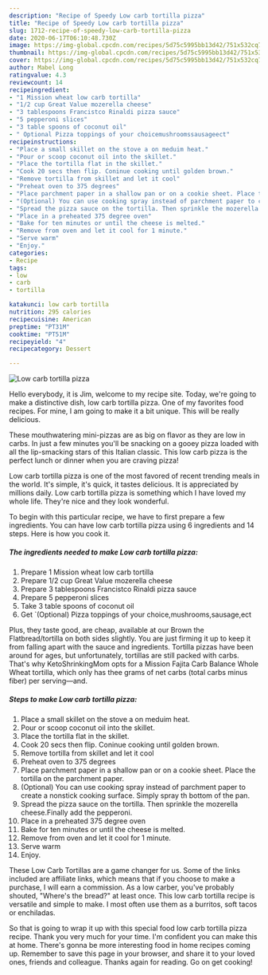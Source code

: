```yaml
---
description: "Recipe of Speedy Low carb tortilla pizza"
title: "Recipe of Speedy Low carb tortilla pizza"
slug: 1712-recipe-of-speedy-low-carb-tortilla-pizza
date: 2020-06-17T06:10:48.730Z
image: https://img-global.cpcdn.com/recipes/5d75c5995bb13d42/751x532cq70/low-carb-tortilla-pizza-recipe-main-photo.jpg
thumbnail: https://img-global.cpcdn.com/recipes/5d75c5995bb13d42/751x532cq70/low-carb-tortilla-pizza-recipe-main-photo.jpg
cover: https://img-global.cpcdn.com/recipes/5d75c5995bb13d42/751x532cq70/low-carb-tortilla-pizza-recipe-main-photo.jpg
author: Mabel Long
ratingvalue: 4.3
reviewcount: 14
recipeingredient:
- "1 Mission wheat low carb tortilla"
- "1/2 cup Great Value mozerella cheese"
- "3 tablespoons Francistco Rinaldi pizza sauce"
- "5 pepperoni slices"
- "3 table spoons of coconut oil"
- " Optional Pizza toppings of your choicemushroomssausageect"
recipeinstructions:
- "Place a small skillet on the stove a on meduim heat."
- "Pour or scoop coconut oil into the skillet."
- "Place the tortilla flat in the skillet."
- "Cook 20 secs then flip. Coninue cooking until golden brown."
- "Remove tortilla from skillet and let it cool"
- "Preheat oven to 375 degrees"
- "Place parchment paper in a shallow pan or on a cookie sheet. Place the tortilla on the parchment paper."
- "(Optional) You can use cooking spray instead of parchment paper to create a nonstick cooking surface. Simply spray th bottom of the pan."
- "Spread the pizza sauce on the tortilla. Then sprinkle the mozerella cheese.Finally add the pepperoni."
- "Place in a preheated 375 degree oven"
- "Bake for ten minutes or until the cheese is melted."
- "Remove from oven and let it cool for 1 minute."
- "Serve warm"
- "Enjoy."
categories:
- Recipe
tags:
- low
- carb
- tortilla

katakunci: low carb tortilla 
nutrition: 295 calories
recipecuisine: American
preptime: "PT31M"
cooktime: "PT51M"
recipeyield: "4"
recipecategory: Dessert

---
```



![Low carb tortilla pizza](https://img-global.cpcdn.com/recipes/5d75c5995bb13d42/751x532cq70/low-carb-tortilla-pizza-recipe-main-photo.jpg)

Hello everybody, it is Jim, welcome to my recipe site. Today, we're going to make a distinctive dish, low carb tortilla pizza. One of my favorites food recipes. For mine, I am going to make it a bit unique. This will be really delicious.

These mouthwatering mini-pizzas are as big on flavor as they are low in carbs. In just a few minutes you&#39;ll be snacking on a gooey pizza loaded with all the lip-smacking stars of this Italian classic. This low carb pizza is the perfect lunch or dinner when you are craving pizza!

Low carb tortilla pizza is one of the most favored of recent trending meals in the world. It's simple, it's quick, it tastes delicious. It is appreciated by millions daily. Low carb tortilla pizza is something which I have loved my whole life. They're nice and they look wonderful.


To begin with this particular recipe, we have to first prepare a few ingredients. You can have low carb tortilla pizza using 6 ingredients and 14 steps. Here is how you cook it.

<!--inarticleads1-->

##### The ingredients needed to make Low carb tortilla pizza:

1. Prepare 1 Mission wheat low carb tortilla
1. Prepare 1/2 cup Great Value mozerella cheese
1. Prepare 3 tablespoons Francistco Rinaldi pizza sauce
1. Prepare 5 pepperoni slices
1. Take 3 table spoons of coconut oil
1. Get  `(Optional) Pizza toppings of your choice,mushrooms,sausage,ect


Plus, they taste good, are cheap, available at our Brown the Flatbread/tortilla on both sides slightly. You are just firming it up to keep it from falling apart with the sauce and ingredients. Tortilla pizzas have been around for ages, but unfortunately, tortillas are still packed with carbs. That&#39;s why KetoShrinkingMom opts for a Mission Fajita Carb Balance Whole Wheat tortilla, which only has thee grams of net carbs (total carbs minus fiber) per serving—and. 

<!--inarticleads2-->

##### Steps to make Low carb tortilla pizza:

1. Place a small skillet on the stove a on meduim heat.
1. Pour or scoop coconut oil into the skillet.
1. Place the tortilla flat in the skillet.
1. Cook 20 secs then flip. Coninue cooking until golden brown.
1. Remove tortilla from skillet and let it cool
1. Preheat oven to 375 degrees
1. Place parchment paper in a shallow pan or on a cookie sheet. Place the tortilla on the parchment paper.
1. (Optional) You can use cooking spray instead of parchment paper to create a nonstick cooking surface. Simply spray th bottom of the pan.
1. Spread the pizza sauce on the tortilla. Then sprinkle the mozerella cheese.Finally add the pepperoni.
1. Place in a preheated 375 degree oven
1. Bake for ten minutes or until the cheese is melted.
1. Remove from oven and let it cool for 1 minute.
1. Serve warm
1. Enjoy.


These Low Carb Tortillas are a game changer for us. Some of the links included are affiliate links, which means that if you choose to make a purchase, I will earn a commission. As a low carber, you&#39;ve probably shouted, &#34;Where&#39;s the bread?&#34; at least once. This low carb tortilla recipe is versatile and simple to make. I most often use them as a burritos, soft tacos or enchiladas. 

So that is going to wrap it up with this special food low carb tortilla pizza recipe. Thank you very much for your time. I'm confident you can make this at home. There's gonna be more interesting food in home recipes coming up. Remember to save this page in your browser, and share it to your loved ones, friends and colleague. Thanks again for reading. Go on get cooking!
